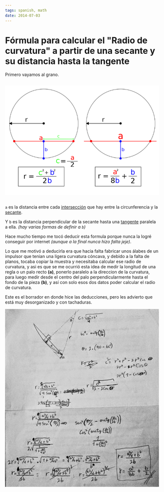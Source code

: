 ```yaml
---
tags: spanish, math
date: 2014-07-03
---
```


# Fórmula para calcular el "Radio de curvatura" a partir de una secante y su distancia hasta la tangente

Primero vayamos al grano.

<div style="display: flex;">

![$$ r = \frac{c^2 + b^2}{2b}, \quad \text{donde:} \quad c = \frac{a}{2} $$](formula_1.png "Fórmula 1")

![$$ r = \frac{a^2}{8b} + \frac{b}{2} $$](formula_2.png "Fórmula 2")

</div>


`a` es la distancia entre cada [intersección](https://es.wikipedia.org/wiki/Interseccion) que hay entre la circunferencia y la [secante](https://es.wikipedia.org/wiki/Secante).

Y `b` es la distancia perpendicular de la secante hasta una [tangente](https://es.wikipedia.org/wiki/Tangente) paralela a ella. *(hay varias formas de definir a `b`)*

Hace mucho tiempo me tocó deducir esta formula porque nunca la logré conseguir por internet *(aunque a la final nunca hizo falta jeje)*.

Lo que me motivó a deducirla era que hacia falta fabricar unos álabes de un impulsor que tenian una ligera curvatura cóncava, y debido a la falta de planos, tocaba copiar la muestra y necesitaba calcular ese radio de curvatura, y asi es que se me ocurrió esta idea de medir la longitud de una regla o un palo recto **(a)**, ponerlo paralelo a la direccion de la curvatura, para luego medir desde el centro del palo perpendicularmente hasta el fondo de la pieza **(b)**, y así con solo esos dos datos poder calcular el radio de curvatura.

Este es el borrador en donde hice las deducciones, pero les advierto que está muy desorganizado y con tachaduras.

![Borrador donde hice los cálculos](calculations.png)
